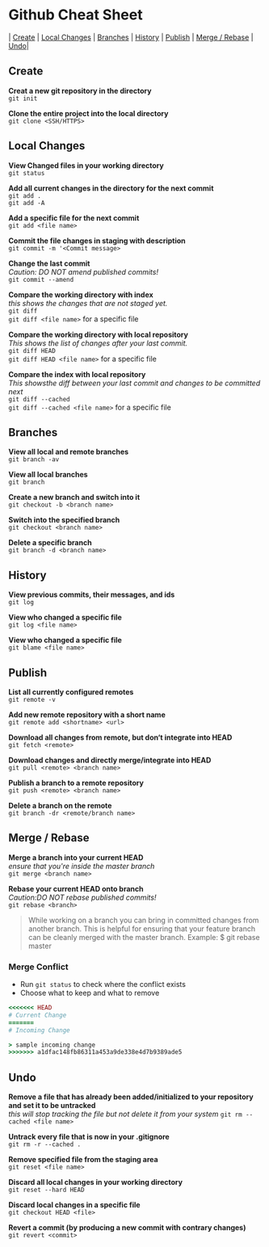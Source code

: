 # Github Cheat Sheet
| [Create](https://github.com/Wangchimei/Cheatsheets/blob/master/Github%20Cheat%20Sheet.md#create)
| [Local Changes](https://github.com/Wangchimei/Cheatsheets/blob/master/Github%20Cheat%20Sheet.md#local-changes)
| [Branches](https://github.com/Wangchimei/Cheatsheets/blob/master/Github%20Cheat%20Sheet.md#branches)
| [History](https://github.com/Wangchimei/Cheatsheets/blob/master/Github%20Cheat%20Sheet.md#history)
| [Publish](https://github.com/Wangchimei/Cheatsheets/blob/master/Github%20Cheat%20Sheet.md#publish)
| [Merge / Rebase](https://github.com/Wangchimei/Cheatsheets/blob/master/Github%20Cheat%20Sheet.md#merge--rebase)
| [Undo](https://github.com/Wangchimei/Cheatsheets/blob/master/Github%20Cheat%20Sheet.md#undo)|


## Create
**Creat a new git repository in the directory**  
`git init`

**Clone the entire project into the local directory**  
`git clone <SSH/HTTPS>`


## Local Changes
**View Changed files in your working directory**  
`git status`

**Add all current changes in the directory for the next commit**  
`git add .`  
`git add -A`

**Add a specific file for the next commit**  
`git add <file name>`

**Commit the file changes in staging with description**  
`git commit -m '<Commit message>`

**Change the last commit**  
_Caution: DO NOT amend published commits!_  
`git commit --amend`

**Compare the working directory with index**  
_this shows the changes that are not staged yet._  
`git diff`  
`git diff <file name>` for a specific file

**Compare the working directory with local repository**  
_This shows the list of changes after your last commit._  
`git diff HEAD`  
`git diff HEAD <file name>` for a specific file

**Compare the index with local repository**  
_This showsthe diff between your last commit and changes to be committed next_  
`git diff --cached`  
`git diff --cached <file name>` for a specific file


## Branches
**View all local and remote branches**  
`git branch -av`

**View all local branches**  
`git branch`

**Create a new branch and switch into it**  
`git checkout -b <branch name>`

**Switch into the specified branch**  
`git checkout <branch name>`

**Delete a specific branch**  
`git branch -d <branch name>`


## History
**View previous commits, their messages, and ids**  
`git log`

**View who changed a specific file**  
`git log <file name>`

**View who changed a specific file**  
`git blame <file name>`


## Publish
**List all currently configured remotes**  
`git remote -v`

**Add new remote repository with a short name**  
`git remote add <shortname> <url>`

**Download all changes from remote, but don‘t integrate into HEAD**  
`git fetch <remote>`

**Download changes and directly merge/integrate into HEAD**  
`git pull <remote> <branch name>`

**Publish a branch to a remote repository**  
`git push <remote> <branch name>`

**Delete a branch on the remote**  
`git branch -dr <remote/branch name>`


## Merge / Rebase
**Merge a branch into your current HEAD**  
_ensure that you're inside the master branch_  
`git merge <branch name>`

**Rebase your current HEAD onto branch**  
_Caution:DO NOT rebase published commits!_  
`git rebase <branch>`

> While working on a branch you can bring in committed changes from another branch.
> This is helpful for ensuring that your feature branch can be cleanly merged with the master branch.
> Example: $ git rebase master

### Merge Conflict
* Run `git status` to check where the conflict exists
* Choose what to keep and what to remove

```ruby
<<<<<<< HEAD
# Current Change
=======
# Incoming Change

> sample incoming change
>>>>>>> a1dfac148fb86311a453a9de338e4d7b9389ade5
```


## Undo
**Remove a file that has already been added/initialized to your repository and set it to be untracked**  
_this will stop tracking the file but not delete it from your system_
`git rm --cached <file name>`

**Untrack every file that is now in your .gitignore**  
`git rm -r --cached .`

**Remove specified file from the staging area**  
`git reset <file name>`

**Discard all local changes in your working directory**  
`git reset --hard HEAD`

**Discard local changes in a specific file**  
`git checkout HEAD <file>`

**Revert a commit (by producing a new commit with contrary changes)**  
`git revert <commit>`
